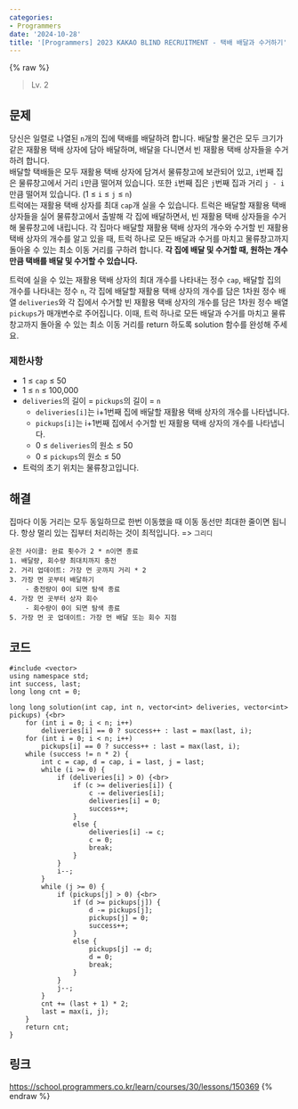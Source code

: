 ```yaml
---
categories:
- Programmers
date: '2024-10-28'
title: '[Programmers] 2023 KAKAO BLIND RECRUITMENT - 택배 배달과 수거하기'
---
```


{% raw %}
> Lv. 2<br>

## 문제
당신은 일렬로 나열된  `n`개의 집에 택배를 배달하려 합니다. 배달할 물건은 모두 크기가 같은 재활용 택배 상자에 담아 배달하며, 배달을 다니면서 빈 재활용 택배 상자들을 수거하려 합니다.  
배달할 택배들은 모두 재활용 택배 상자에 담겨서 물류창고에 보관되어 있고,  `i`번째 집은 물류창고에서 거리  `i`만큼 떨어져 있습니다. 또한  `i`번째 집은  `j`번째 집과 거리  `j - i`만큼 떨어져 있습니다. (1 ≤  `i`  ≤  `j`  ≤  `n`)  
트럭에는 재활용 택배 상자를 최대  `cap`개 실을 수 있습니다. 트럭은 배달할 재활용 택배 상자들을 실어 물류창고에서 출발해 각 집에 배달하면서, 빈 재활용 택배 상자들을 수거해 물류창고에 내립니다. 각 집마다 배달할 재활용 택배 상자의 개수와 수거할 빈 재활용 택배 상자의 개수를 알고 있을 때, 트럭 하나로 모든 배달과 수거를 마치고 물류창고까지 돌아올 수 있는 최소 이동 거리를 구하려 합니다.  **각 집에 배달 및 수거할 때, 원하는 개수만큼 택배를 배달 및 수거할 수 있습니다.**

트럭에 실을 수 있는 재활용 택배 상자의 최대 개수를 나타내는 정수  `cap`, 배달할 집의 개수를 나타내는 정수  `n`, 각 집에 배달할 재활용 택배 상자의 개수를 담은 1차원 정수 배열  `deliveries`와 각 집에서 수거할 빈 재활용 택배 상자의 개수를 담은 1차원 정수 배열  `pickups`가 매개변수로 주어집니다. 이때, 트럭 하나로 모든 배달과 수거를 마치고 물류창고까지 돌아올 수 있는 최소 이동 거리를 return 하도록 solution 함수를 완성해 주세요.

### 제한사항
-   1 ≤  `cap`  ≤ 50
-   1 ≤  `n`  ≤ 100,000
-   `deliveries`의 길이 =  `pickups`의 길이 =  `n`
    -   `deliveries[i]`는 i+1번째 집에 배달할 재활용 택배 상자의 개수를 나타냅니다.
    -   `pickups[i]`는 i+1번째 집에서 수거할 빈 재활용 택배 상자의 개수를 나타냅니다.
    -   0 ≤  `deliveries`의 원소 ≤ 50
    -   0 ≤  `pickups`의 원소 ≤ 50
-   트럭의 초기 위치는 물류창고입니다.

## 해결
집마다 이동 거리는 모두 동일하므로 한번 이동했을 때 이동 동선만 최대한 줄이면 됩니다. 항상 멀리 있는 집부터 처리하는 것이 최적입니다. => `그리디`<br>

```
운전 사이클: 완료 횟수가 2 * n이면 종료
1. 배달량, 회수량 최대치까지 충전
2. 거리 업데이트: 가장 먼 곳까지 거리 * 2
3. 가장 먼 곳부터 배달하기
	- 충전량이 0이 되면 탐색 종료
4. 가장 먼 곳부터 상자 회수
	- 회수량이 0이 되면 탐색 종료
5. 가장 먼 곳 업데이트: 가장 먼 배달 또는 회수 지점
```

## 코드
```
#include <vector>
using namespace std;
int success, last;
long long cnt = 0;

long long solution(int cap, int n, vector<int> deliveries, vector<int> pickups) {<br>
    for (int i = 0; i < n; i++)
        deliveries[i] == 0 ? success++ : last = max(last, i);
    for (int i = 0; i < n; i++)
        pickups[i] == 0 ? success++ : last = max(last, i);
    while (success != n * 2) {
        int c = cap, d = cap, i = last, j = last;
        while (i >= 0) {
            if (deliveries[i] > 0) {<br>
                if (c >= deliveries[i]) {
                    c -= deliveries[i];
                    deliveries[i] = 0;
                    success++;
                }
                else {
                    deliveries[i] -= c;
                    c = 0;
                    break;
                }
            }
            i--;
        }
        while (j >= 0) {
            if (pickups[j] > 0) {<br>
                if (d >= pickups[j]) {
                    d -= pickups[j];
                    pickups[j] = 0;
                    success++;
                }
                else {
                    pickups[j] -= d;
                    d = 0;
                    break;
                }
            }
            j--;
        }
        cnt += (last + 1) * 2;
        last = max(i, j);
    }
    return cnt;
}
```

## 링크
https://school.programmers.co.kr/learn/courses/30/lessons/150369
{% endraw %}